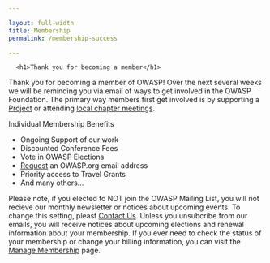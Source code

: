 ```yaml
---

layout: full-width
title: Membership
permalink: /membership-success

---
```



<div style="margin: 0px;">

  <div class="col-sidebar">
    <div class="main-wrapper" style="padding: 0px;">
      <div>

      <h1>Thank you for becoming a member</h1>
<p>Thank you for becoming a member of OWASP! Over the next several weeks we will be reminding you via email of ways to get involved in the OWASP Foundation. The primary way members first get involved is by supporting a <a href="/projects">Project</a> or attending <a href="/chapters">local chapter meetings</a>.</p>
  
  Individual Membership Benefits
<ul>
  <li>Ongoing Support of our work</li>
  <li>Discounted Conference Fees</li>
  <li>Vote in OWASP Elections</li>
  <li><a href="https://owasporg.atlassian.net/servicedesk/customer/portal/7/group/18/create/72">Request</a> an OWASP.org email address</a></li>
  <li>Priority access to Travel Grants</li>
  <li>And many others...</li>
</ul>

<p>Please note, if you elected to NOT join the OWASP Mailing List, you will not recieve our monthly newsletter or notices about upcoming events. To change this setting, pleast <a href="https://owasporg.atlassian.net/servicedesk/customer/portal/7/group/18/create/72">Contact Us</a>.  Unless you unsubcribe from our emails, you will receive notices about upcoming elections and renewal information about your membership.  If you ever need to check the status of your membership or change your billing information, you can visit the <a href="/manage-membership">Manage Membership</a> page.</p>

</div>
      <aside class="sidebar" role="complementary">
        <!-- reserved for future use -->
      </aside>
    </div>
  </div>

</div>



